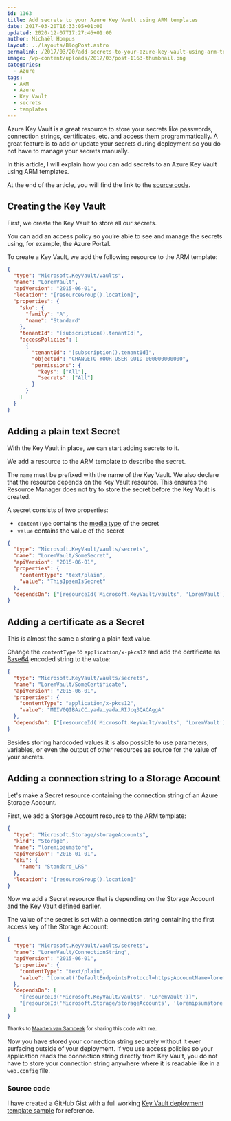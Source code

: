 ```yaml
---
id: 1163
title: Add secrets to your Azure Key Vault using ARM templates
date: 2017-03-20T16:33:05+01:00
updated: 2020-12-07T17:27:46+01:00
author: Michaël Hompus
layout: ../layouts/BlogPost.astro
permalink: /2017/03/20/add-secrets-to-your-azure-key-vault-using-arm-templates/
image: /wp-content/uploads/2017/03/post-1163-thumbnail.png
categories:
  - Azure
tags:
  - ARM
  - Azure
  - Key Vault
  - secrets
  - templates
---
```


Azure Key Vault is a great resource to store your secrets like passwords,
connection strings, certificates, etc. and access them programmatically.
A great feature is to add or update your secrets during deployment so you do not have to manage your secrets manually.

In this article, I will explain how you can add secrets to an Azure Key Vault using ARM templates.

<!--more-->

At the end of the article, you will find the link to the [source code](#source-code).

## Creating the Key Vault

First, we create the Key Vault to store all our secrets.

You can add an access policy so you’re able to see and manage the secrets using,
for example, the Azure Portal.

To create a Key Vault, we add the following resource to the ARM template:

```json
{
  "type": "Microsoft.KeyVault/vaults",
  "name": "LoremVault",
  "apiVersion": "2015-06-01",
  "location": "[resourceGroup().location]",
  "properties": {
    "sku": {
      "family": "A",
      "name": "Standard"
    },
    "tenantId": "[subscription().tenantId]",
    "accessPolicies": [
      {
        "tenantId": "[subscription().tenantId]",
        "objectId": "CHANGETO-YOUR-USER-GUID-000000000000",
        "permissions": {
          "keys": ["All"],
          "secrets": ["All"]
        }
      }
    ]
  }
}
```

## Adding a plain text Secret

With the Key Vault in place, we can start adding secrets to it.

We add a resource to the ARM template to describe the secret.

The `name` must be prefixed with the name of the Key Vault.
We also declare that the resource depends on the Key Vault resource.
This ensures the Resource Manager does not try to store the secret before the Key Vault is created.

A secret consists of two properties:

- `contentType` contains the [media type](https://en.wikipedia.org/wiki/Media_type) of the secret
- `value` contains the value of the secret

```json {2,6-7,10}
{
  "type": "Microsoft.KeyVault/vaults/secrets",
  "name": "LoremVault/SomeSecret",
  "apiVersion": "2015-06-01",
  "properties": {
    "contentType": "text/plain",
    "value": "ThisIpsemIsSecret"
  },
  "dependsOn": ["[resourceId('Microsoft.KeyVault/vaults', 'LoremVault')]"]
}
```

## Adding a certificate as a Secret

This is almost the same a storing a plain text value.

Change the `contentType` to `application/x-pkcs12` and add the certificate as
[Base64](https://en.wikipedia.org/wiki/Base64) encoded string to the `value`:

```json {6-7}
{
  "type": "Microsoft.KeyVault/vaults/secrets",
  "name": "LoremVault/SomeCertificate",
  "apiVersion": "2015-06-01",
  "properties": {
    "contentType": "application/x-pkcs12",
    "value": "MIIV0QIBAzCC…yada…yada…RIJcq3QACAggA"
  },
  "dependsOn": ["[resourceId('Microsoft.KeyVault/vaults', 'LoremVault')]"]
}
```

Besides storing hardcoded values it is also possible to use parameters, variables,
or even the output of other resources as source for the value of your secrets.

## Adding a connection string to a Storage Account

Let's make a Secret resource containing the connection string of an Azure Storage Account.

First, we add a Storage Account resource to the ARM template:

```json
{
  "type": "Microsoft.Storage/storageAccounts",
  "kind": "Storage",
  "name": "loremipsumstore",
  "apiVersion": "2016-01-01",
  "sku": {
    "name": "Standard_LRS"
  },
  "location": "[resourceGroup().location]"
}
```

Now we add a Secret resource that is depending on the Storage Account and the Key Vault defined earlier.

The value of the secret is set with a connection string containing the first access key of the Storage Account:

```json {7}
{
  "type": "Microsoft.KeyVault/vaults/secrets",
  "name": "LoremVault/ConnectionString",
  "apiVersion": "2015-06-01",
  "properties": {
    "contentType": "text/plain",
    "value": "[concat('DefaultEndpointsProtocol=https;AccountName=loremipsumstore;', AccountKey=', listKeys(resourceId('Microsoft.Storage/storageAccounts', 'loremipsumstore'), providers('Microsoft.Storage', 'storageAccounts').apiVersions[0]).keys[0].value, ';')]"
  },
  "dependsOn": [
    "[resourceId('Microsoft.KeyVault/vaults', 'LoremVault')]",
    "[resourceId('Microsoft.Storage/storageAccounts', 'loremipsumstore')]"
  ]
}
```

<small>Thanks to [Maarten van Sambeek](https://www.linkedin.com/in/maartenvansambeek/) for sharing this code with me.</small>

Now you have stored your connection string securely without it ever surfacing outside of your deployment.
If you use access policies so your application reads the connection string directly from Key Vault,
you do not have to store your connection string anywhere where it is readable like in a `web.config` file.

### Source code

I have created a GitHub Gist with a full working
[Key Vault deployment template sample](https://gist.github.com/eNeRGy164/19c9dea85994526052e666f4d0e734c7) for reference.
